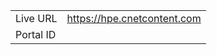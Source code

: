 
|                 |       |
|-----------------|-------|
| Live URL        | https://hpe.cnetcontent.com |
| Portal ID       |  |
